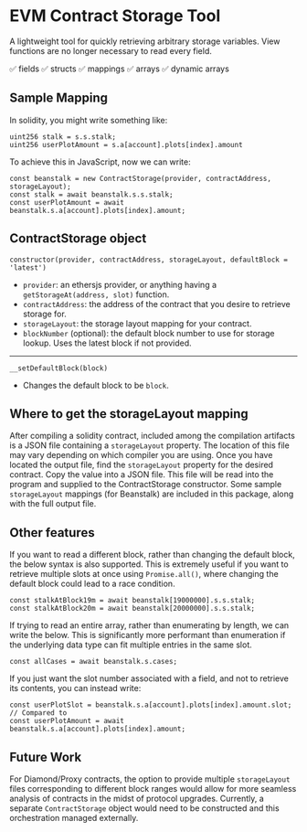 # EVM Contract Storage Tool

A lightweight tool for quickly retrieving arbitrary storage variables. View functions are no longer necessary to read every field.

✅ fields
✅ structs
✅ mappings
✅ arrays
✅ dynamic arrays

## Sample Mapping 

In solidity, you might write something like:

```
uint256 stalk = s.s.stalk;
uint256 userPlotAmount = s.a[account].plots[index].amount
```

To achieve this in JavaScript, now we can write:

```
const beanstalk = new ContractStorage(provider, contractAddress, storageLayout);
const stalk = await beanstalk.s.s.stalk;
const userPlotAmount = await beanstalk.s.a[account].plots[index].amount;
```

## ContractStorage object

`constructor(provider, contractAddress, storageLayout, defaultBlock = 'latest')`
- `provider`: an ethersjs provider, or anything having a `getStorageAt(address, slot)` function.
- `contractAddress`: the address of the contract that you desire to retrieve storage for.
- `storageLayout`: the storage layout mapping for your contract.
- `blockNumber` (optional): the default block number to use for storage lookup. Uses the latest block if not provided.

---

`__setDefaultBlock(block)`
- Changes the default block to be `block`.

## Where to get the storageLayout mapping

After compiling a solidity contract, included among the compilation artifacts is a JSON file containing a `storageLayout` property. The location of this file may vary depending on which compiler you are using. Once you have located the output file, find the `storageLayout` property for the desired contract. Copy the value into a JSON file. This file will be read into the program and supplied to the ContractStorage constructor. Some sample `storageLayout` mappings (for Beanstalk) are included in this package, along with the full output file.

## Other features

If you want to read a different block, rather than changing the default block, the below syntax is also supported. This is extremely useful if you want to retrieve multiple slots at once using `Promise.all()`, where changing the default block could lead to a race condition.

```
const stalkAtBlock19m = await beanstalk[19000000].s.s.stalk;
const stalkAtBlock20m = await beanstalk[20000000].s.s.stalk;
```


If trying to read an entire array, rather than enumerating by length, we can write the below. This is significantly more performant than enumeration if the underlying data type can fit multiple entries in the same slot.

```
const allCases = await beanstalk.s.cases;
```

If you just want the slot number associated with a field, and not to retrieve its contents, you can instead write:
```
const userPlotSlot = beanstalk.s.a[account].plots[index].amount.slot;
// Compared to
const userPlotAmount = await beanstalk.s.a[account].plots[index].amount;
```

## Future Work

For Diamond/Proxy contracts, the option to provide multiple `storageLayout` files corresponding to different block ranges would allow for more seamless analysis of contracts in the midst of protocol upgrades. Currently, a separate `ContractStorage` object would need to be constructed and this orchestration managed externally.
